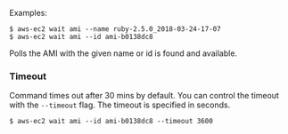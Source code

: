 Examples:

    $ aws-ec2 wait ami --name ruby-2.5.0_2018-03-24-17-07
    $ aws-ec2 wait ami --id ami-b0138dc8

Polls the AMI with the given name or id is found and available.

### Timeout

Command times out after 30 mins by default.  You can control the timeout with the `--timeout` flag.  The timeout is specified in seconds.

    $ aws-ec2 wait ami --id ami-b0138dc8 --timeout 3600
